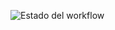![Estado del workflow](https://github.com/TU_USUARIO/validacion-script-sh/actions/workflows/validate.yml/badge.svg)
